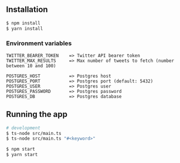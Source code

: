 ## Installation

```bash
$ npm install
$ yarn install
```
### Environment variables
```
TWITTER_BEARER_TOKEN    => Twitter API bearer token   
TWITTER_MAX_RESULTS     => Max number of tweets to fetch (number between 10 and 100)

POSTGRES_HOST           => Postgres host
POSTGRES_PORT           => Postgres port (default: 5432)
POSTGRES_USER           => Postgres user
POSTGRES_PASSWORD       => Postgres password
POSTGRES_DB             => Postgres database
```
## Running the app

```bash
# development
$ ts-node src/main.ts
$ ts-node src/main.ts "#<keyword>"

$ npm start
$ yarn start
```